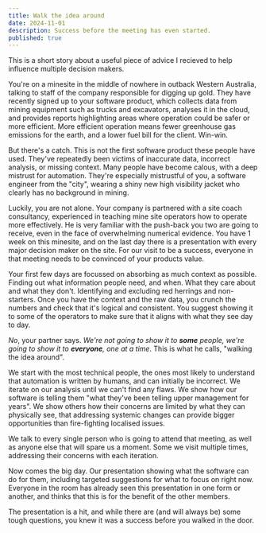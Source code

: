 ```yaml
---
title: Walk the idea around
date: 2024-11-01
description: Success before the meeting has even started.
published: true
---
```


This is a short story about a useful piece of advice I recieved to help influence multiple decision makers.

You're on a minesite in the middle of nowhere in outback Western Australia, talking to staff of the company responsible
for digging up gold. They have recently signed up to your software product, which collects data from mining equipment
such as trucks and excavators, analyses it in the cloud, and provides reports highlighting areas where operation could be safer
or more efficient. More efficient operation means fewer greenhouse gas emissions for the earth, and a lower fuel bill for the client.
Win-win.

But there's a catch. This is not the first software product these people have used. They've repeatedly been victims of inaccurate
data, incorrect analysis, or missing context. Many people have become calous, with a deep mistrust for automation.
They're especially mistrustful of you, a software engineer from the "city", wearing a shiny new high visibility jacket who clearly has no
background in mining.

Luckily, you are not alone. Your company is partnered with a site coach consultancy, experienced in teaching mine site operators
how to operate more effectively. He is very familiar with the push-back you two are going to receive, even in the face of overwhelming
numerical evidence. You have 1 week on this minesite, and on the last day there is a presentation with every major decision maker on the site.
For our visit to be a success, everyone in that meeting needs to be convinced of your products value.

Your first few days are focussed on absorbing as much context as possible. Finding out what information people need, and when. What they care about
and what they don't. Identifying and excluding red herrings and non-starters. Once you have the context and the raw data, you
crunch the numbers and check that it's logical and consistent. You suggest showing it to some of the operators to make sure that it aligns with
what they see day to day.

_No_, your partner says. _We're not going to show it to **some** people, we're going to show it to **everyone**, one at a time_.
This is what he calls, "walking the idea around".

We start with the most technical people, the ones most likely to understand that automation is written by humans, and can initially be incorrect.
We iterate on our analysis until we can't find any flaws. We show how our software is telling them "what they've been telling upper management
for years". We show others how their concerns are limited by what they can physically see, that addressing systemic changes can provide bigger
opportunities than fire-fighting localised issues.

We talk to every single person who is going to attend that meeting, as well as anyone else that will spare us a moment. Some we visit multiple times,
addressing their concerns with each iteration.

Now comes the big day. Our presentation showing what the software can do for them, including targeted suggestions for what to focus on right now.
Everyone in the room has already seen this presentation in one form or another, and thinks that this is for the benefit of the other members.

The presentation is a hit, and while there are (and will always be) some tough questions, you knew it was a success before you walked in the door.

